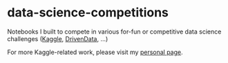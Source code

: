 # data-science-competitions
Notebooks I built to compete in various for-fun or competitive data science challenges ([Kaggle](https://kaggle.com), [DrivenData](https://drivendata.org), ...)

For more Kaggle-related work, please visit my [personal page](https://www.kaggle.com/valentindefour).
